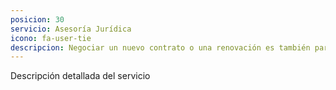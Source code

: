 ```yaml
---
posicion: 30
servicio: Asesoría Jurídica
icono: fa-user-tie
descripcion: Negociar un nuevo contrato o una renovación es también parte de tu carrera<br>SoccerIntAgents te ayuda a negociar tu contrato para que obtengas las mejores condiciones
---
```

Descripción detallada del servicio
